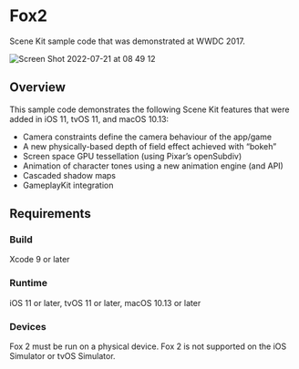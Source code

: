 # Fox2

Scene Kit sample code that was demonstrated at WWDC 2017.

![Screen Shot 2022-07-21 at 08 49 12](https://user-images.githubusercontent.com/31082311/180206742-b6459f95-046a-41b1-ba78-633d6e37446b.png)

## Overview

This sample code demonstrates the following Scene Kit features that were added in iOS 11, tvOS 11, and macOS 10.13:

- Camera constraints define the camera behaviour of the app/game
- A new physically-based depth of field effect achieved with “bokeh”
- Screen space GPU tessellation (using Pixar’s openSubdiv)
- Animation of character tones using a new animation engine (and API)
- Cascaded shadow maps
- GameplayKit integration

## Requirements

### Build

Xcode 9 or later

### Runtime

iOS 11 or later, tvOS 11 or later, macOS 10.13 or later

### Devices

Fox 2 must be run on a physical device.
Fox 2 is not supported on the iOS Simulator or tvOS Simulator.

